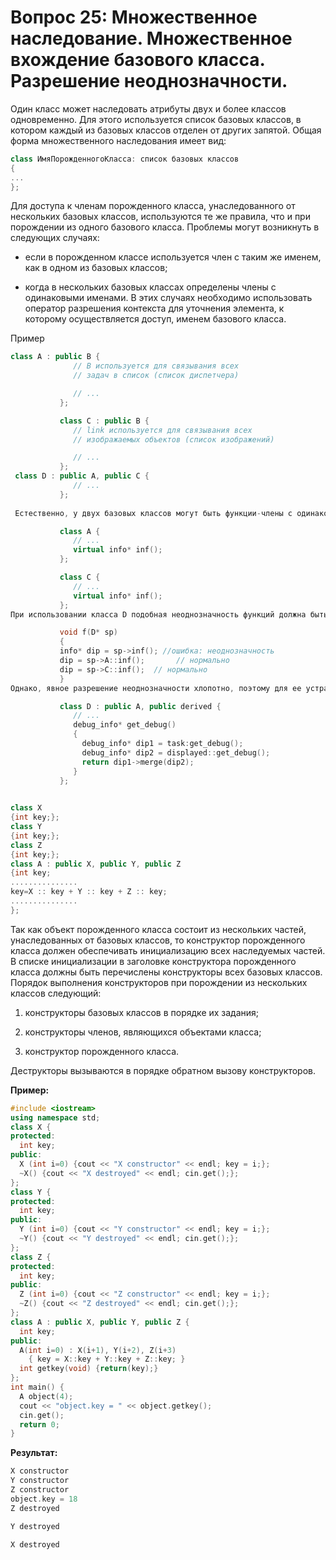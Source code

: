 # Вопрос 25: Множественное наследование. Множественное вхождение базового класса. Разрешение неоднозначности.

Один класс может наследовать атрибуты двух и более классов одновременно. Для этого использу­ется список базовых классов, в котором каждый из базовых классов отделен от других запятой. Общая форма множественного наследования имеет вид:
```cpp
class ИмяПорожденногоКласса: список базовых классов
{
...
};
```
Для доступа к членам порожденного класса, унаследованного от нескольких базовых классов, используются те же правила, что и при порождении из одного базового класса. Проблемы могут возникнуть в следующих случаях:

* если в порожденном классе используется член с таким же именем, как в одном из базовых классов;

* когда в нескольких базовых классах определены члены с одинаковыми именами.
В этих случаях необходимо использовать оператор разрешения контекста для уточнения элемента, к которому осуществляется доступ, именем базового класса.

 Пример
```cpp
class A : public B {
              // B используется для связывания всех
              // задач в список (список диспетчера)

              // ...
           };

           class C : public B {
              // link используется для связывания всех
              // изображаемых объектов (список изображений)

              // ...
           };
 class D : public A, public C {
              // ...
           };
           
 Естественно, у двух базовых классов могут быть функции-члены с одинаковыми именами:

           class A {
              // ...
              virtual info* inf();
           };

           class C {
              // ...
              virtual info* inf();
           };
При использовании класса D подобная неоднозначность функций должна быть разрешена:

           void f(D* sp)
           {
           info* dip = sp->inf(); //ошибка: неоднозначность
           dip = sp->A::inf();       // нормально
           dip = sp->C::inf();  // нормально
           }
Однако, явное разрешение неоднозначности хлопотно, поэтому для ее устранения лучше всего определить новую функцию в производном классе:

           class D : public A, public derived {
              // ...
              debug_info* get_debug()
              {
                debug_info* dip1 = task:get_debug();
                debug_info* dip2 = displayed::get_debug();
                return dip1->merge(dip2);
              }
           };      
       
 ```

```cpp
class X
{int key;};
class Y
{int key;};
class Z
{int key;};
class A : public X, public Y, public Z
{int key;
...............
key=X :: key + Y :: key + Z :: key;
...............
};
```

Так как объект порожденного класса состоит из нескольких частей, унаследованных от базовых классов, то конструктор порожденного класса должен обеспечивать инициализацию всех наследуемых частей. В списке инициализации в заголовке конструктора порожденного класса должны быть перечислены конструкторы всех базовых классов. Порядок выполнения конструкторов при порождении из нескольких классов следующий:

1. конструкторы базовых классов в порядке их задания;

2. конструкторы членов, являющихся объектами класса;

3. конструктор порожденного класса.

Деструкторы вызываются в порядке обратном вызову конструкторов.

**Пример:**
```cpp
#include <iostream>
using namespace std;
class X {
protected:
  int key;
public:
  X (int i=0) {cout << "X constructor" << endl; key = i;};
  ~X() {cout << "X destroyed" << endl; cin.get();};
};
class Y {
protected:
  int key;
public:
  Y (int i=0) {cout << "Y constructor" << endl; key = i;};
  ~Y() {cout << "Y destroyed" << endl; cin.get();};
};
class Z {
protected:
  int key;
public:
  Z (int i=0) {cout << "Z constructor" << endl; key = i;};
  ~Z() {cout << "Z destroyed" << endl; cin.get();};
};
class A : public X, public Y, public Z {
  int key;
public:
  A(int i=0) : X(i+1), Y(i+2), Z(i+3)
    { key = X::key + Y::key + Z::key; }
  int getkey(void) {return(key);}
};
int main() {
  A object(4);
  cout << "object.key = " << object.getkey();
  cin.get();
  return 0;
}
```

**Результат:**
```cpp
X constructor
Y constructor
Z constructor
object.key = 18
Z destroyed

Y destroyed

X destroyed
```
